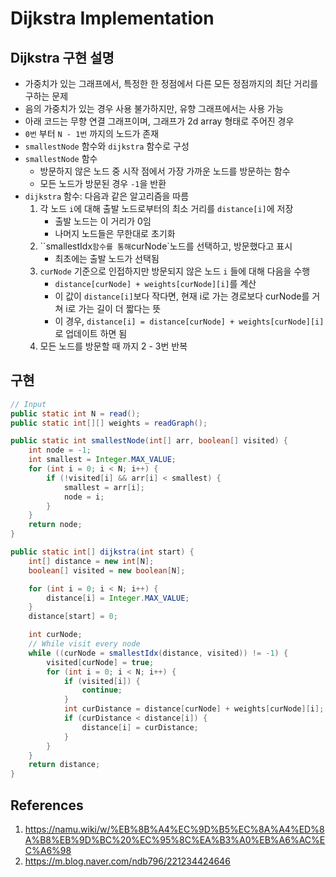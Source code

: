 # Dijkstra Implementation

## Dijkstra 구현 설명

- 가중치가 있는 그래프에서, 특정한 한 정점에서 다른 모든 정점까지의 최단 거리를 구하는 문제
- 음의 가중치가 있는 경우 사용 불가하지만, 유향 그래프에서는 사용 가능
- 아래 코드는 무향 연결 그래프이며, 그래프가 2d array 형태로 주어진 경우
- `0번` 부터 `N - 1번` 까지의 노드가 존재
- `smallestNode` 함수와 `dijkstra` 함수로 구성
- `smallestNode` 함수
  - 방문하지 않은 노드 중 시작 점에서 가장 가까운 노드를 방문하는 함수
  - 모든 노드가 방문된 경우 `-1`을 반환
- `dijkstra` 함수: 다음과 같은 알고리즘을 따름
  1. 각 노드 `i`에 대해 출발 노드로부터의 최소 거리를 `distance[i]`에 저장
     - 출발 노드는 이 거리가 0임
     - 나머지 노드들은 무한대로 초기화
  2. ``smallestIdx` 함수를 통해 `curNode`노드를 선택하고, 방문했다고 표시
     - 최초에는 출발 노드가 선택됨
  3. `curNode` 기준으로 인접하지만 방문되지 않은 노드 `i` 들에 대해 다음을 수행
     - `distance[curNode] + weights[curNode][i]`를 계산
     - 이 값이 `distance[i]`보다 작다면, 현재 i로 가는 경로보다 curNode를 거쳐 i로 가는 길이 더 짧다는 뜻
     - 이 경우, `distance[i] = distance[curNode] + weights[curNode][i]`로 업데이트 하면 됨
  4. 모든 노드를 방문할 때 까지 2 - 3번 반복

## 구현

```Java
// Input
public static int N = read();
public static int[][] weights = readGraph();

public static int smallestNode(int[] arr, boolean[] visited) {
    int node = -1;
    int smallest = Integer.MAX_VALUE;
    for (int i = 0; i < N; i++) {
        if (!visited[i] && arr[i] < smallest) {
            smallest = arr[i];
            node = i;
        }
    }
    return node;
}

public static int[] dijkstra(int start) {
    int[] distance = new int[N];
    boolean[] visited = new boolean[N];

    for (int i = 0; i < N; i++) {
        distance[i] = Integer.MAX_VALUE;
    }
    distance[start] = 0;

    int curNode;
    // While visit every node
    while ((curNode = smallestIdx(distance, visited)) != -1) {
        visited[curNode] = true;
        for (int i = 0; i < N; i++) {
            if (visited[i]) {
                continue;
            }
            int curDistance = distance[curNode] + weights[curNode][i];
            if (curDistance < distance[i]) {
                distance[i] = curDistance;
            }
        }
    }
    return distance;
}
```

## References

1. https://namu.wiki/w/%EB%8B%A4%EC%9D%B5%EC%8A%A4%ED%8A%B8%EB%9D%BC%20%EC%95%8C%EA%B3%A0%EB%A6%AC%EC%A6%98
2. https://m.blog.naver.com/ndb796/221234424646
